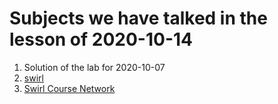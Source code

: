 # Subjects we have talked in the lesson of 2020-10-14


1. Solution of the lab for 2020-10-07
2. [swirl](https://swirlstats.com/)
3. [Swirl Course Network](http://swirlstats.com/scn/title.html)

